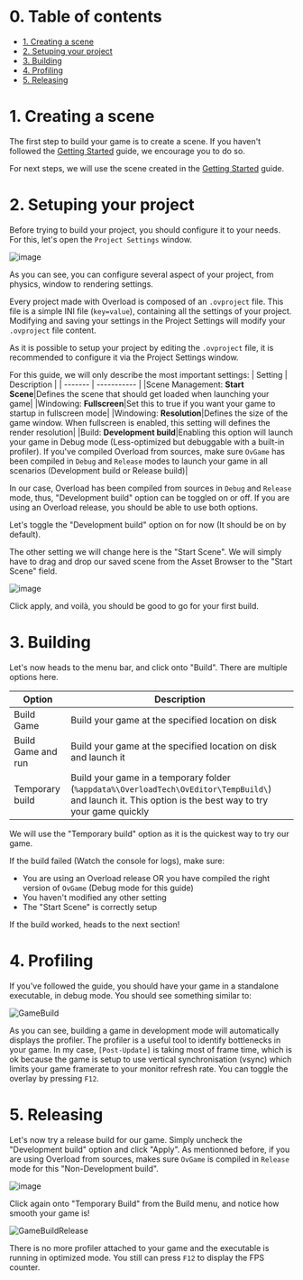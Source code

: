 # 0. Table of contents
- [1. Creating a scene](#1-Creating-a-scene)
- [2. Setuping your project](#2-Setuping-your-project)
- [3. Building](#3-Building)
- [4. Profiling](#4-Profiling)
- [5. Releasing](#5-Releasing)

# 1. Creating a scene
The first step to build your game is to create a scene. If you haven't followed the [Getting Started](https://github.com/adriengivry/Overload/wiki/Getting-Started) guide, we encourage you to do so.

For next steps, we will use the scene created in the [Getting Started](https://github.com/adriengivry/Overload/wiki/Getting-Started) guide.

# 2. Setuping your project
Before trying to build your project, you should configure it to your needs. For this, let's open the `Project Settings` window. 

![image](https://user-images.githubusercontent.com/33324216/84598984-a9e74c00-ae3c-11ea-9f08-ac61dd4191ed.png)

As you can see, you can configure several aspect of your project, from physics, window to rendering settings.

Every project made with Overload is composed of an `.ovproject` file. This file is a simple INI file (`key=value`), containing all the settings of your project. Modifying and saving your settings in the Project Settings will modify your `.ovproject` file content.

As it is possible to setup your project by editing the `.ovproject` file, it is recommended to configure it via the Project Settings window.

For this guide, we will only describe the most important settings:
| Setting | Description |
| ------- | ----------- |
|Scene Management: **Start Scene**|Defines the scene that should get loaded when launching your game|
|Windowing: **Fullscreen**|Set this to true if you want your game to startup in fullscreen mode|
|Windowing: **Resolution**|Defines the size of the game window. When fullscreen is enabled, this setting will defines the render resolution|
|Build: **Development build**|Enabling this option will launch your game in Debug mode (Less-optimized but debuggable with a built-in profiler). If you've compiled Overload from sources, make sure `OvGame` has been compiled in `Debug` and `Release` modes to launch your game in all scenarios (Development build or Release build)|

In our case, Overload has been compiled from sources in `Debug` and `Release` mode, thus, "Development build" option can be toggled on or off. If you are using an Overload release, you should be able to use both options.

Let's toggle the "Development build" option on for now (It should be on by default).

The other setting we will change here is the "Start Scene". We will simply have to drag and drop our saved scene from the Asset Browser to the "Start Scene" field.

![image](https://user-images.githubusercontent.com/33324216/84599472-52e37600-ae40-11ea-959b-1053aa405331.png)

Click apply, and voilà, you should be good to go for your first build.

# 3. Building
Let's now heads to the menu bar, and click onto "Build".
There are multiple options here.

|Option|Description|
|------|-----------|
|Build Game|Build your game at the specified location on disk|
|Build Game and run|Build your game at the specified location on disk and launch it|
|Temporary build|Build your game in a temporary folder (`%appdata%\OverloadTech\OvEditor\TempBuild\`) and launch it. This option is the best way to try your game quickly|

We will use the "Temporary build" option as it is the quickest way to try our game.

If the build failed (Watch the console for logs), make sure:
- You are using an Overload release OR you have compiled the right version of `OvGame` (Debug mode for this guide)
- You haven't modified any other setting
- The "Start Scene" is correctly setup

If the build worked, heads to the next section!

# 4. Profiling
If you've followed the guide, you should have your game in a standalone executable, in debug mode. You should see something similar to:

![GameBuild](https://user-images.githubusercontent.com/33324216/84599679-d5b90080-ae41-11ea-9ffb-b6a33fe1cd4c.gif)

As you can see, building a game in development mode will automatically displays the profiler. The profiler is a useful tool to identify bottlenecks in your game. In my case, `[Post-Update]` is taking most of frame time, which is ok because the game is setup to use vertical synchronisation (vsync) which limits your game framerate to your monitor refresh rate. You can toggle the overlay by pressing `F12`.

# 5. Releasing
Let's now try a release build for our game. Simply uncheck the "Development build" option and click "Apply". As mentionned before, if you are using Overload from sources, makes sure `OvGame` is compiled in `Release` mode for this "Non-Development build".

![image](https://user-images.githubusercontent.com/33324216/84599779-9c34c500-ae42-11ea-9f96-a0de4b6fc66d.png)

Click again onto "Temporary Build" from the Build menu, and notice how smooth your game is!

![GameBuildRelease](https://user-images.githubusercontent.com/33324216/84599855-1e24ee00-ae43-11ea-989c-d70cf699bfed.gif)

There is no more profiler attached to your game and the executable is running in optimized mode. You still can press `F12` to display the FPS counter.



